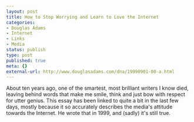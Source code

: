 ```yaml
---
layout: post
title: How to Stop Worrying and Learn to Love the Internet
categories:
- Douglas Adams
- Internet
- Links
- Media
status: publish
type: post
published: true
meta: {}
external-url: http://www.douglasadams.com/dna/19990901-00-a.html
---
```

About ten years ago, one of the smartest, most brilliant writers I know died, leaving behind words that make me smile, think and just bow with respect for utter genius. This essay has been linked to quite a bit in the last few days, mostly because it so accurately describes the media's attitude towards the Internet. He wrote that in 1999, and (sadly) it's still true.
